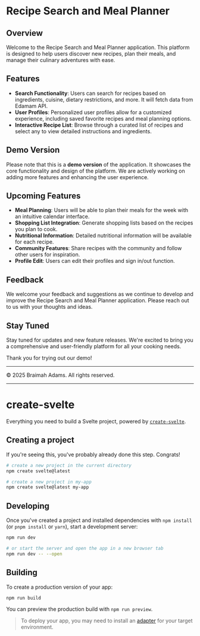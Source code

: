 # Recipe Search and Meal Planner

## Overview
Welcome to the Recipe Search and Meal Planner application. This platform is designed to help users discover new recipes, plan their meals, and manage their culinary adventures with ease.

## Features
- **Search Functionality**: Users can search for recipes based on ingredients, cuisine, dietary restrictions, and more. It will fetch data from Edamam API.
- **User Profiles**: Personalized user profiles allow for a customized experience, including saved favorite recipes and meal planning options.
- **Interactive Recipe List**: Browse through a curated list of recipes and select any to view detailed instructions and ingredients.

## Demo Version
Please note that this is a **demo version** of the application. It showcases the core functionality and design of the platform. We are actively working on adding more features and enhancing the user experience.

## Upcoming Features
- **Meal Planning**: Users will be able to plan their meals for the week with an intuitive calendar interface.
- **Shopping List Integration**: Generate shopping lists based on the recipes you plan to cook.
- **Nutritional Information**: Detailed nutritional information will be available for each recipe.
- **Community Features**: Share recipes with the community and follow other users for inspiration.
- **Profile Edit**: Users can edit their profiles and sign in/out function.

## Feedback
We welcome your feedback and suggestions as we continue to develop and improve the Recipe Search and Meal Planner application. Please reach out to us with your thoughts and ideas.

## Stay Tuned
Stay tuned for updates and new feature releases. We're excited to bring you a comprehensive and user-friendly platform for all your cooking needs.

Thank you for trying out our demo!

---

© 2025 Braimah Adams. All rights reserved.

---

# create-svelte

Everything you need to build a Svelte project, powered by [`create-svelte`](https://github.com/sveltejs/kit/tree/main/packages/create-svelte).

## Creating a project

If you're seeing this, you've probably already done this step. Congrats!

```bash
# create a new project in the current directory
npm create svelte@latest

# create a new project in my-app
npm create svelte@latest my-app
```

## Developing

Once you've created a project and installed dependencies with `npm install` (or `pnpm install` or `yarn`), start a development server:

```bash
npm run dev

# or start the server and open the app in a new browser tab
npm run dev -- --open
```

## Building

To create a production version of your app:

```bash
npm run build
```

You can preview the production build with `npm run preview`.

> To deploy your app, you may need to install an [adapter](https://kit.svelte.dev/docs/adapters) for your target environment.